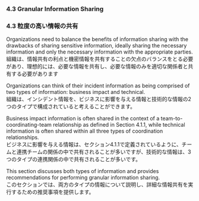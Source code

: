 ### 4.3 Granular Information Sharing 
### 4.3 粒度の高い情報の共有

Organizations need to balance the benefits of information sharing with the drawbacks of sharing sensitive information, ideally sharing the necessary information and only the necessary information with the appropriate parties.  
組織は、情報共有の利点と機密情報を共有することの欠点のバランスをとる必要があり、理想的には、必要な情報を共有し、必要な情報のみを適切な関係者と共有する必要があります

Organizations can think of their incident information as being comprised of two types of information: business impact and technical.  
組織は、インシデント情報を、ビジネスに影響を与える情報と技術的な情報の2つのタイプで構成されていると考えることができます。

Business impact information is often shared in the context of a team-to-coordinating-team relationship as defined in Section 4.1.1, while technical information is often shared within all three types of coordination relationships.  
ビジネスに影響を与える情報は、セクション4.1.1で定義されているように、チームと連携チームの関係の中で共有されることが多いですが、技術的な情報は、3つのタイプの連携関係の中で共有されることが多いです。 

This section discusses both types of information and provides recommendations for performing granular information sharing.  
このセクションでは、両方のタイプの情報について説明し、詳細な情報共有を実行するための推奨事項を提供します。